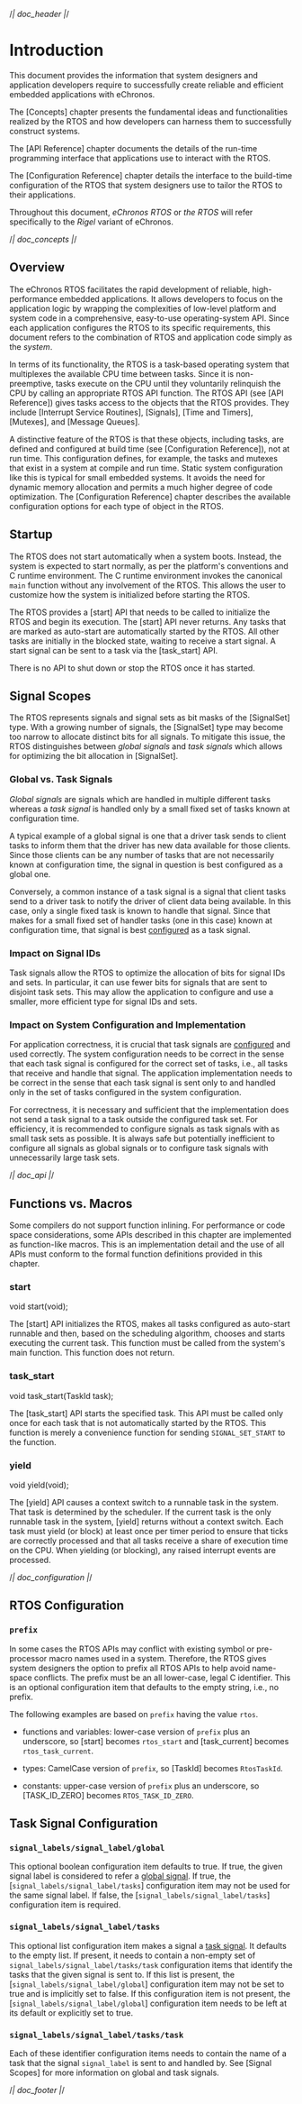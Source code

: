 /*| doc_header |*/
<!-- %title eChronos Manual: Rigel Variant -->
<!-- %version 0.2 -->
<!-- %docid Wq8tAN -->


# Introduction

This document provides the information that system designers and application developers require to successfully create reliable and efficient embedded applications with eChronos.

The [Concepts] chapter presents the fundamental ideas and functionalities realized by the RTOS and how developers can harness them to successfully construct systems.

The [API Reference] chapter documents the details of the run-time programming interface that applications use to interact with the RTOS.

The [Configuration Reference] chapter details the interface to the build-time configuration of the RTOS that system designers use to tailor the RTOS to their applications.

Throughout this document, *eChronos RTOS* or *the RTOS* will refer specifically to the *Rigel* variant of eChronos.

/*| doc_concepts |*/
## Overview

The eChronos RTOS facilitates the rapid development of reliable, high-performance embedded applications.
It allows developers to focus on the application logic by wrapping the complexities of low-level platform and system code in a comprehensive, easy-to-use operating-system API.
Since each application configures the RTOS to its specific requirements, this document refers to the combination of RTOS and application code simply as the *system*.

In terms of its functionality, the RTOS is a task-based operating system that multiplexes the available CPU time between tasks.
Since it is non-preemptive, tasks execute on the CPU until they voluntarily relinquish the CPU by calling an appropriate RTOS API function.
The RTOS API (see [API Reference]) gives tasks access to the objects that the RTOS provides.
They include [Interrupt Service Routines], [Signals], [Time and Timers], [Mutexes], and [Message Queues].

A distinctive feature of the RTOS is that these objects, including tasks, are defined and configured at build time (see [Configuration Reference]), not at run time.
This configuration defines, for example, the tasks and mutexes that exist in a system at compile and run time.
Static system configuration like this is typical for small embedded systems.
It avoids the need for dynamic memory allocation and permits a much higher degree of code optimization.
The [Configuration Reference] chapter describes the available configuration options for each type of object in the RTOS.


## Startup

The RTOS does not start automatically when a system boots.
Instead, the system is expected to start normally, as per the platform's conventions and C runtime environment.
The C runtime environment invokes the canonical `main` function without any involvement of the RTOS.
This allows the user to customize how the system is initialized before starting the RTOS.

The RTOS provides a [<span class="api">start</span>] API that needs to be called to initialize the RTOS and begin its execution.
The [<span class="api">start</span>] API never returns.
Any tasks that are marked as auto-start are automatically started by the RTOS.
All other tasks are initially in the blocked state, waiting to receive a start signal.
A start signal can be sent to a task via the [<span class="api">task_start</span>] API.

There is no API to shut down or stop the RTOS once it has started.


## Signal Scopes

The RTOS represents signals and signal sets as bit masks of the [<span class="api">SignalSet</span>] type.
With a growing number of signals, the [<span class="api">SignalSet</span>] type may become too narrow to allocate distinct bits for all signals.
To mitigate this issue, the RTOS distinguishes between *global signals* and *task signals* which allows for optimizing the bit allocation in [<span class="api">SignalSet</span>].

### Global vs. Task Signals

*Global signals* are signals which are handled in multiple different tasks whereas a *task signal* is handled only by a small fixed set of tasks known at configuration time.

A typical example of a global signal is one that a driver task sends to client tasks to inform them that the driver has new data available for those clients.
Since those clients can be any number of tasks that are not necessarily known at configuration time, the signal in question is best configured as a global one.

Conversely, a common instance of a task signal is a signal that client tasks send to a driver task to notify the driver of client data being available.
In this case, only a single fixed task is known to handle that signal.
Since that makes for a small fixed set of handler tasks (one in this case) known at configuration time, that signal is best [configured](#task-signal-configuration) as a task signal.

### Impact on Signal IDs

Task signals allow the RTOS to optimize the allocation of bits for signal IDs and sets.
In particular, it can use fewer bits for signals that are sent to disjoint task sets.
This may allow the application to configure and use a smaller, more efficient type for signal IDs and sets.

### Impact on System Configuration and Implementation

For application correctness, it is crucial that task signals are [configured](#task-signal-configuration) and used correctly.
The system configuration needs to be correct in the sense that each task signal is configured for the correct set of tasks, i.e., all tasks that receive and handle that signal.
The application implementation needs to be correct in the sense that each task signal is sent only to and handled only in the set of tasks configured in the system configuration.

For correctness, it is necessary and sufficient that the implementation does not send a task signal to a task outside the configured task set.
For efficiency, it is recommended to configure signals as task signals with as small task sets as possible.
It is always safe but potentially inefficient to configure all signals as global signals or to configure task signals with unnecessarily large task sets.

/*| doc_api |*/
## Functions vs. Macros

Some compilers do not support function inlining.
For performance or code space considerations, some APIs described in this chapter are implemented as function-like macros.
This is an implementation detail and the use of all APIs must conform to the formal function definitions provided in this chapter.

### <span class="api">start</span>

<div class="codebox">void start(void);</div>

The [<span class="api">start</span>] API initializes the RTOS, makes all tasks configured as auto-start runnable and then, based on the scheduling algorithm, chooses and starts executing the current task.
This function must be called from the system's main function.
This function does not return.

### <span class="api">task_start</span>

<div class="codebox">void task_start(TaskId task);</div>

The [<span class="api">task_start</span>] API starts the specified task.
This API must be called only once for each task that is not automatically started by the RTOS.
This function is merely a convenience function for sending `SIGNAL_SET_START` to the function.

### <span class="api">yield</span>

<div class="codebox">void yield(void);</div>

The [<span class="api">yield</span>] API causes a context switch to a runnable task in the system.
That task is determined by the scheduler.
If the current task is the only runnable task in the system, [<span class="api">yield</span>] returns without a context switch.
Each task must yield (or block) at least once per timer period to ensure that ticks are correctly processed and that all tasks receive a share of execution time on the CPU.
When yielding (or blocking), any raised interrupt events are processed.


/*| doc_configuration |*/
## RTOS Configuration

### `prefix`

In some cases the RTOS APIs may conflict with existing symbol or pre-processor macro names used in a system.
Therefore, the RTOS gives system designers the option to prefix all RTOS APIs to help avoid name-space conflicts.
The prefix must be an all lower-case, legal C identifier.
This is an optional configuration item that defaults to the empty string, i.e., no prefix.

The following examples are based on `prefix` having the value `rtos`.

* functions and variables: lower-case version of `prefix` plus an underscore, so [<span class="api">start</span>] becomes `rtos_start` and [<span class="api">task_current</span>] becomes `rtos_task_current`.

* types: CamelCase version of `prefix`, so [<span class="api">TaskId</span>] becomes `RtosTaskId`.

* constants: upper-case version of `prefix` plus an underscore, so [<span class="api">TASK_ID_ZERO</span>] becomes `RTOS_TASK_ID_ZERO`.


## Task Signal Configuration

### `signal_labels/signal_label/global`

This optional boolean configuration item defaults to true.
If true, the given signal label is considered to refer a [global signal](#signal-scopes).
If true, the [`signal_labels/signal_label/tasks`] configuration item may not be used for the same signal label.
If false, the [`signal_labels/signal_label/tasks`] configuration item is required.

### `signal_labels/signal_label/tasks`

This optional list configuration item makes a signal a [task signal](#signal-scopes).
It defaults to the empty list.
If present, it needs to contain a non-empty set of `signal_labels/signal_label/tasks/task` configuration items that identify the tasks that the given signal is sent to.
If this list is present, the [`signal_labels/signal_label/global`] configuration item may not be set to true and is implicitly set to false.
If this configuration item is not present, the [`signal_labels/signal_label/global`] configuration item needs to be left at its default or explicitly set to true.

### `signal_labels/signal_label/tasks/task`

Each of these identifier configuration items needs to contain the name of a task that the signal `signal_label` is sent to and handled by.
See [Signal Scopes] for more information on global and task signals.

/*| doc_footer |*/
